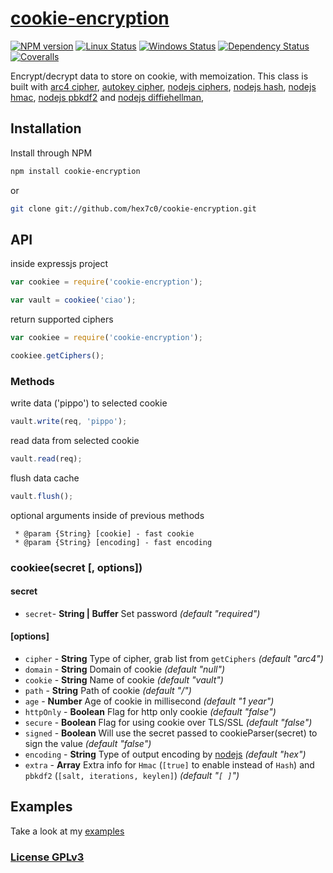 # [cookie-encryption](http://supergiovane.tk/#/cookie-encryption)

[![NPM version](https://img.shields.io/npm/v/cookie-encryption.svg)](https://www.npmjs.com/package/cookie-encryption)
[![Linux Status](https://img.shields.io/travis/hex7c0/cookie-encryption.svg?label=linux)](https://travis-ci.org/hex7c0/cookie-encryption)
[![Windows Status](https://img.shields.io/appveyor/ci/hex7c0/cookie-encryption.svg?label=windows)](https://ci.appveyor.com/project/hex7c0/cookie-encryption)
[![Dependency Status](https://img.shields.io/david/hex7c0/cookie-encryption.svg)](https://david-dm.org/hex7c0/cookie-encryption)
[![Coveralls](https://img.shields.io/coveralls/hex7c0/cookie-encryption.svg)](https://coveralls.io/r/hex7c0/cookie-encryption)

Encrypt/decrypt data to store on cookie, with memoization.
This class is built with 
[arc4 cipher](https://github.com/hex7c0/arc4), 
[autokey cipher](https://github.com/hex7c0/autokey), 
[nodejs ciphers](http://nodejs.org/api/crypto.html#crypto_crypto_getciphers), 
[nodejs hash](http://nodejs.org/api/crypto.html#crypto_crypto_gethashes), 
[nodejs hmac](http://nodejs.org/api/crypto.html#crypto_crypto_createhmac_algorithm_key), 
[nodejs pbkdf2](http://nodejs.org/api/crypto.html#crypto_crypto_pbkdf2sync_password_salt_iterations_keylen) and 
[nodejs diffiehellman](http://nodejs.org/api/crypto.html#crypto_crypto_getdiffiehellman_group_name), 

## Installation

Install through NPM

```bash
npm install cookie-encryption
```
or
```bash
git clone git://github.com/hex7c0/cookie-encryption.git
```

## API

inside expressjs project
```js
var cookiee = require('cookie-encryption');

var vault = cookiee('ciao');
```

return supported ciphers
```js
var cookiee = require('cookie-encryption');

cookiee.getCiphers();
```

### Methods

write data ('pippo') to selected cookie
```js
vault.write(req, 'pippo');
```

read data from selected cookie
```js
vault.read(req);
```

flush data cache
```js
vault.flush();
```

optional arguments inside of previous methods
```
 * @param {String} [cookie] - fast cookie
 * @param {String} [encoding] - fast encoding
```

### cookiee(secret [, options])

#### secret

 - `secret`- **String | Buffer** Set password *(default "required")*

#### [options]

 - `cipher` - **String** Type of cipher, grab list from `getCiphers` *(default "arc4")*
 - `domain` - **String** Domain of cookie *(default "null")*
 - `cookie` - **String** Name of cookie *(default "vault")*
 - `path` - **String** Path of cookie *(default "/")*
 - `age` - **Number** Age of cookie in millisecond *(default "1 year")*
 - `httpOnly` - **Boolean** Flag for http only cookie *(default "false")*
 - `secure` - **Boolean** Flag for using cookie over TLS/SSL *(default "false")*
 - `signed` - **Boolean** Will use the secret passed to cookieParser(secret) to sign the value *(default "false")*
 - `encoding` - **String** Type of output encoding by [nodejs](http://nodejs.org/api/buffer.html#apicontent) *(default "hex")*
 - `extra` - **Array** Extra info for `Hmac` (`[true]` to enable instead of `Hash`) and `pbkdf2` (`[salt, iterations, keylen]`) *(default "`[ ]`")*

## Examples

Take a look at my [examples](examples)

### [License GPLv3](LICENSE)
